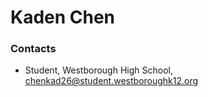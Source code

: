 # Kaden Chen

### Contacts
- Student, Westborough High School, chenkad26@student.westboroughk12.org
